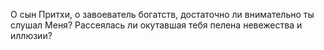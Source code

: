 О сын Притхи, о завоеватель богатств, достаточно ли внимательно ты слушал Меня? Рассеялась ли окутавшая тебя пелена невежества и иллюзии?